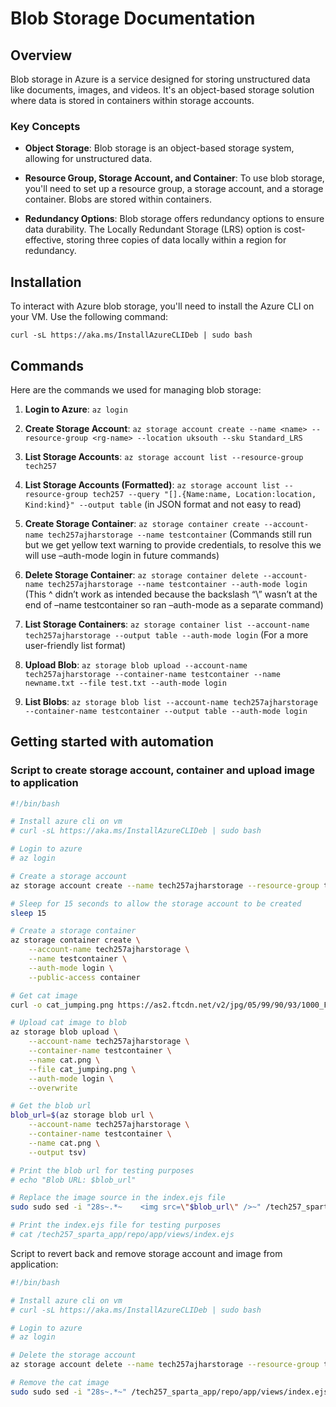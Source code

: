 # Blob Storage Documentation

## Overview

Blob storage in Azure is a service designed for storing unstructured data like documents, images, and videos. It's an object-based storage solution where data is stored in containers within storage accounts.

### Key Concepts

- **Object Storage**: Blob storage is an object-based storage system, allowing for unstructured data.

- **Resource Group, Storage Account, and Container**: To use blob storage, you'll need to set up a resource group, a storage account, and a storage container. Blobs are stored within containers.

- **Redundancy Options**: Blob storage offers redundancy options to ensure data durability. The Locally Redundant Storage (LRS) option is cost-effective, storing three copies of data locally within a region for redundancy.

## Installation

To interact with Azure blob storage, you'll need to install the Azure CLI on your VM. Use the following command:

`curl -sL https://aka.ms/InstallAzureCLIDeb | sudo bash`

## Commands

Here are the commands we used for managing blob storage:

1. **Login to Azure**:
   `az login`

2. **Create Storage Account**:
   `az storage account create --name <name> --resource-group <rg-name> --location uksouth --sku Standard_LRS`

3. **List Storage Accounts**:
   `az storage account list --resource-group tech257`

4. **List Storage Accounts (Formatted)**:
   `az storage account list --resource-group tech257 --query "[].{Name:name, Location:location, Kind:kind}" --output table`
   (in JSON format and not easy to read)

5. **Create Storage Container**:
   `az storage container create --account-name tech257ajharstorage --name testcontainer`
   (Commands still run but we get yellow text warning to provide credentials, to resolve this we will use –auth-mode login in future commands)

6. **Delete Storage Container**:
   `az storage container delete --account-name tech257ajharstorage --name testcontainer --auth-mode login`
   (This ^ didn’t work as intended because the backslash “\” wasn’t at the end of –name testcontainer so ran –auth-mode as a separate command)

7. **List Storage Containers**:
   `az storage container list --account-name tech257ajharstorage --output table --auth-mode login`
   (For a more user-friendly list format)

8. **Upload Blob**:
   `az storage blob upload --account-name tech257ajharstorage --container-name testcontainer --name newname.txt --file test.txt --auth-mode login`

9. **List Blobs**:
   `az storage blob list --account-name tech257ajharstorage --container-name testcontainer --output table --auth-mode login`


## Getting started with automation
### Script to create storage account, container and upload image to application
```bash
#!/bin/bash

# Install azure cli on vm
# curl -sL https://aka.ms/InstallAzureCLIDeb | sudo bash

# Login to azure
# az login

# Create a storage account
az storage account create --name tech257ajharstorage --resource-group tech257 --location uksouth --sku Standard_LRS --allow-blob-public-access true

# Sleep for 15 seconds to allow the storage account to be created
sleep 15

# Create a storage container
az storage container create \
    --account-name tech257ajharstorage \
    --name testcontainer \
    --auth-mode login \
    --public-access container

# Get cat image
curl -o cat_jumping.png https://as2.ftcdn.net/v2/jpg/05/99/90/93/1000_F_599909341_ACLSiB9s2KekiUlrEUCRlPyVAaY6XQFu.webp

# Upload cat image to blob
az storage blob upload \
    --account-name tech257ajharstorage \
    --container-name testcontainer \
    --name cat.png \
    --file cat_jumping.png \
    --auth-mode login \
    --overwrite

# Get the blob url
blob_url=$(az storage blob url \
    --account-name tech257ajharstorage \
    --container-name testcontainer \
    --name cat.png \
    --output tsv)

# Print the blob url for testing purposes
# echo "Blob URL: $blob_url"

# Replace the image source in the index.ejs file
sudo sudo sed -i "28s~.*~    <img src=\"$blob_url\" />~" /tech257_sparta_app/repo/app/views/index.ejs

# Print the index.ejs file for testing purposes
# cat /tech257_sparta_app/repo/app/views/index.ejs
```

Script to revert back and remove storage account and image from application:
```bash
#!/bin/bash

# Install azure cli on vm
# curl -sL https://aka.ms/InstallAzureCLIDeb | sudo bash

# Login to azure
# az login

# Delete the storage account
az storage account delete --name tech257ajharstorage --resource-group tech257

# Remove the cat image
sudo sudo sed -i "28s~.*~" /tech257_sparta_app/repo/app/views/index.ejs
```
